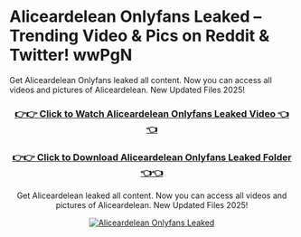 # Aliceardelean Onlyfans Leaked – Trending Video & Pics on Reddit & Twitter! wwPgN

Get Aliceardelean Onlyfans leaked all content. Now you can access all videos and pictures of Aliceardelean. New Updated Files 2025!  
<div align="center">
  
### [👉👉 Click to Watch Aliceardelean Onlyfans Leaked Video 👈👈](https://links2leaks.com/aliceardelean)  
### [👉👉 Click to Download Aliceardelean Onlyfans Leaked Folder 👈👈](https://links2leaks.com/aliceardelean)  

Get Aliceardelean leaked all content. Now you can access all videos and pictures of Aliceardelean. New Updated Files 2025!  

[![Aliceardelean Onlyfans Leaked](https://i.ibb.co/93hzkbrt/l2l.gif)](https://links2leaks.com/aliceardelean)  

</div>
